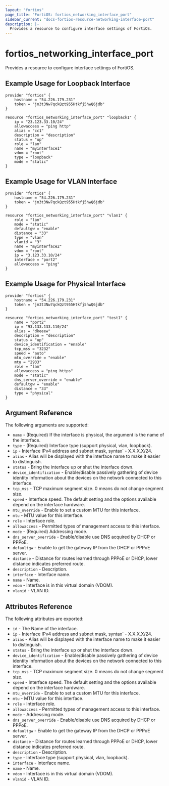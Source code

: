 ```yaml
---
layout: "fortios"
page_title: "FortiOS: fortios_networking_interface_port"
sidebar_current: "docs-fortios-resource-networking-interface-port"
description: |-
  Provides a resource to configure interface settings of FortiOS.
---
```


# fortios_networking_interface_port
Provides a resource to configure interface settings of FortiOS.

## Example Usage for Loopback Interface
```hcl
provider "fortios" {
	hostname = "54.226.179.231"
	token = "jn3t3Nw7qckQzt955Htkfj5hwQ6jdb"	
}

resource "fortios_networking_interface_port" "loopback1" {
	ip = "23.123.33.10/24"
	allowaccess = "ping http"
	alias = "cc1"
	description = "description"
	status = "up"
	role = "lan"
	name = "myinterface1"
	vdom = "root"
	type = "loopback"
	mode = "static"
}
```

## Example Usage for VLAN Interface
```hcl
provider "fortios" {
	hostname = "54.226.179.231"
	token = "jn3t3Nw7qckQzt955Htkfj5hwQ6jdb"	
}

resource "fortios_networking_interface_port" "vlan1" {
	role = "lan"
	mode = "static"
	defaultgw = "enable"
	distance = "33"
	type = "vlan"
	vlanid = "3"
	name = "myinterface2"
	vdom = "root"
	ip = "3.123.33.10/24"
	interface = "port2"
	allowaccess = "ping"
}
```

## Example Usage for Physical Interface
```hcl
provider "fortios" {
	hostname = "54.226.179.231"
	token = "jn3t3Nw7qckQzt955Htkfj5hwQ6jdb"	
}

resource "fortios_networking_interface_port" "test1" {
	name = "port2"
	ip = "93.133.133.110/24"
	alias = "dkeeew"
	description = "description"
	status = "up"
	device_identification = "enable"
	tcp_mss = "3232"
	speed = "auto"
	mtu_override = "enable"
	mtu = "2933"
	role = "lan"
	allowaccess = "ping https"
	mode = "static"
	dns_server_override = "enable"
	defaultgw = "enable"
	distance = "33"
	type = "physical"
}
```

## Argument Reference
The following arguments are supported:

* `name` - (Required) If the interface is physical, the argument is the name of the interface.
* `type` - (Required) Interface type (support physical, vlan, loopback).
* `ip` - Interface IPv4 address and subnet mask, syntax` - X.X.X.X/24.
* `alias` - Alias will be displayed with the interface name to make it easier to distinguish.
* `status` - Bring the interface up or shut the interface down.
* `device_identification` - Enable/disable passively gathering of device identity information about the devices on the network connected to this interface.
* `tcp_mss` - TCP maximum segment size. 0 means do not change segment size.
* `speed` - Interface speed. The default setting and the options available depend on the interface hardware.
* `mtu_override` - Enable to set a custom MTU for this interface.
* `mtu` - MTU value for this interface.
* `role` - Interface role.
* `allowaccess` - Permitted types of management access to this interface.
* `mode` - (Required) Addressing mode.
* `dns_server_override` - Enable/disable use DNS acquired by DHCP or PPPoE.
* `defaultgw` - Enable to get the gateway IP from the DHCP or PPPoE server.
* `distance` - Distance for routes learned through PPPoE or DHCP, lower distance indicates preferred route.
* `description` - Description.
* `interface` - Interface name.
* `name` - Name.
* `vdom` - Interface is in this virtual domain (VDOM).
* `vlanid` - VLAN ID.

## Attributes Reference
The following attributes are exported:

* `id` - The Name of the interface.
* `ip` - Interface IPv4 address and subnet mask, syntax` - X.X.X.X/24.
* `alias` - Alias will be displayed with the interface name to make it easier to distinguish.
* `status` - Bring the interface up or shut the interface down.
* `device_identification` - Enable/disable passively gathering of device identity information about the devices on the network connected to this interface.
* `tcp_mss` - TCP maximum segment size. 0 means do not change segment size.
* `speed` - Interface speed. The default setting and the options available depend on the interface hardware.
* `mtu_override` - Enable to set a custom MTU for this interface.
* `mtu` - MTU value for this interface.
* `role` - Interface role.
* `allowaccess` - Permitted types of management access to this interface.
* `mode` - Addressing mode.
* `dns_server_override` - Enable/disable use DNS acquired by DHCP or PPPoE.
* `defaultgw` - Enable to get the gateway IP from the DHCP or PPPoE server.
* `distance` - Distance for routes learned through PPPoE or DHCP, lower distance indicates preferred route.
* `description` - Description.
* `type` - Interface type (support physical, vlan, loopback).
* `interface` - Interface name.
* `name` - Name.
* `vdom` - Interface is in this virtual domain (VDOM).
* `vlanid` - VLAN ID.

